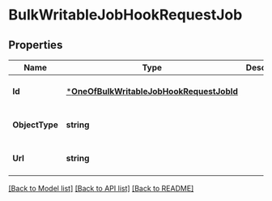 # BulkWritableJobHookRequestJob

## Properties
Name | Type | Description | Notes
------------ | ------------- | ------------- | -------------
**Id** | [***OneOfBulkWritableJobHookRequestJobId**](OneOfBulkWritableJobHookRequestJobId.md) |  | [optional] [default to null]
**ObjectType** | **string** |  | [optional] [default to null]
**Url** | **string** |  | [optional] [default to null]

[[Back to Model list]](../README.md#documentation-for-models) [[Back to API list]](../README.md#documentation-for-api-endpoints) [[Back to README]](../README.md)

